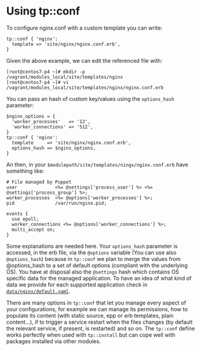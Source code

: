 # Using tp::conf

To configure nginx.conf with a custom template you can write:

    tp::conf { 'nginx':
      template => 'site/nginx/nginx.conf.erb',
    }

Given the above example, we can edit the referenced file with:

    [root@centos7-p4 ~]# mkdir -p /vagrant/modules_local/site/templates/nginx
    [root@centos7-p4 ~]# vi /vagrant/modules_local/site/templates/nginx/nginx.conf.erb

You can pass an hash of custom key/values using the ```options_hash``` parameter:

    $nginx_options = {
      'worker_processes'   => '12',
      'worker_connections' => '512',
    }
    tp::conf { 'nginx':
      template     => 'site/nginx/nginx.conf.erb',
      options_hash => $nginx_options,
    }

An then, in your ```$modulepath/site/templates/ningx/nginx.conf.erb``` have something like:

    # File managed by Puppet
    user              <%= @settings['process_user'] %> <%= @settings['process_group'] %>;
    worker_processes  <%= @options['worker_processes'] %>;
    pid               /var/run/nginx.pid;

    events {
      use epoll;
      worker_connections <%= @options['worker_connections'] %>;
      multi_accept on;
    }

Some explanations are needed here. Your ```options_hash``` parameter is accessed, in the erb file, via the ```@options``` variable (You can use also ```@options_hash```) because in ```tp::conf``` we plan to merge the values from @options_hash to a set of default options (compliant with the underlying OS).
You have at disposal also the ```@settings``` hash which contains OS specific data for the managed application. To have an idea of what kind of data we provide for each supported application check in [```data/nginx/default.yaml```](https://github.com/example42/puppet-tp/blob/master/data/nginx/default.yaml).

There are many options in ```tp::conf``` that let you manage every aspect of your configurations, for example we can manage its permissions, how to populate its content (with static source, epp or erb templates, plain content...), if to trigger a service restart when the files changes (by default the relevant service, if present, is restarted) and so on.
The ```tp::conf``` define works perfectly when used with ```tp::install``` but can cope well with packages installed via other modules.
